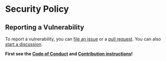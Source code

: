 # Security Policy

## Reporting a Vulnerability

To report a vulnerability, you can [file an issue](https://github.com/santi100a/base64-lib/issues) 
or a [pull request](https://github.com/santi100a/base64-lib/pulls). You can also [start a discussion](https://github.com/santi100a/base64-lib/discussions).

**First see the [Code of Conduct](CODE_OF_CONDUCT.md) and [Contribution instructions](CONTRIBUTE.md)!**